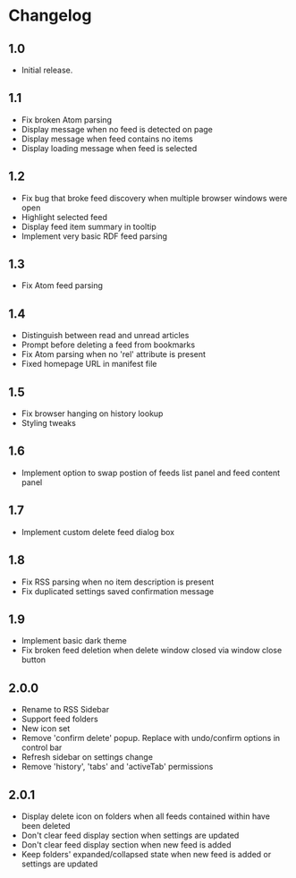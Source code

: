 # Changelog

## 1.0

- Initial release.

## 1.1

- Fix broken Atom parsing
- Display message when no feed is detected on page
- Display message when feed contains no items
- Display loading message when feed is selected

## 1.2

- Fix bug that broke feed discovery when multiple browser windows were open
- Highlight selected feed
- Display feed item summary in tooltip
- Implement very basic RDF feed parsing

## 1.3

- Fix Atom feed parsing

## 1.4

- Distinguish between read and unread articles
- Prompt before deleting a feed from bookmarks
- Fix Atom parsing when no 'rel' attribute is present
- Fixed homepage URL in manifest file

## 1.5

- Fix browser hanging on history lookup
- Styling tweaks

## 1.6
- Implement option to swap postion of feeds list panel and feed content panel

## 1.7
- Implement custom delete feed dialog box

## 1.8
- Fix RSS parsing when no item description is present
- Fix duplicated settings saved confirmation message

## 1.9
- Implement basic dark theme
- Fix broken feed deletion when delete window closed via window close button

## 2.0.0
- Rename to RSS Sidebar
- Support feed folders
- New icon set
- Remove 'confirm delete' popup. Replace with undo/confirm options in control bar
- Refresh sidebar on settings change
- Remove 'history', 'tabs' and 'activeTab' permissions

## 2.0.1
- Display delete icon on folders when all feeds contained within have been deleted
- Don't clear feed display section when settings are updated
- Don't clear feed display section when new feed is added
- Keep folders' expanded/collapsed state when new feed is added or settings are updated
